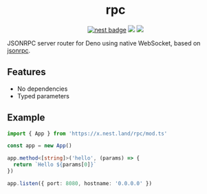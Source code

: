 <div align="center">

# rpc

[![nest badge][nest-badge]](https://nest.land/package/rpc)
[![][docs-badge]][docs] [![][code-quality-img]][code-quality]

</div>

JSONRPC server router for Deno using native WebSocket, based on
[jsonrpc](https://github.com/Vehmloewff/jsonrpc).

## Features

- No dependencies
- Typed parameters

## Example

```ts
import { App } from 'https://x.nest.land/rpc/mod.ts'

const app = new App()

app.method<[string]>('hello', (params) => {
  return `Hello ${params[0]}`
})

app.listen({ port: 8080, hostname: '0.0.0.0' })
```

[docs-badge]: https://img.shields.io/github/v/release/deno-libs/rpc?label=Docs&logo=deno&style=for-the-badge&color=black
[docs]: https://doc.deno.land/https/deno.land/x/rpc/mod.ts
[code-quality-img]: https://img.shields.io/codefactor/grade/github/deno-libs/rpc?style=for-the-badge&color=black&
[code-quality]: https://www.codefactor.io/repository/github/deno-libs/rpc
[nest-badge]: https://img.shields.io/badge/publushed%20on-nest.land-black?style=for-the-badge

